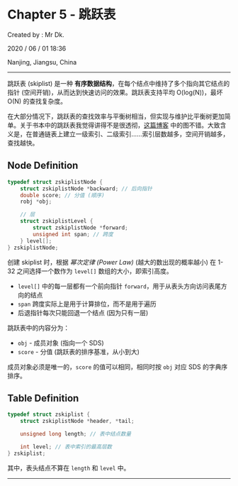 # Chapter 5 - 跳跃表

Created by : Mr Dk.

2020 / 06 / 01 18:36

Nanjing, Jiangsu, China

---

跳跃表 (skiplist) 是一种 **有序数据结构**，在每个结点中维持了多个指向其它结点的指针 (空间开销)，从而达到快速访问的效果。跳跃表支持平均 O(log(N))，最坏 O(N) 的查找复杂度。

在大部分情况下，跳跃表的查找效率与平衡树相当，但实现与维护比平衡树更加简单。关于书本中的跳跃表我觉得讲得不是很透彻，[这篇博客](https://www.jianshu.com/p/43039adeb122) 中的图不错。大致含义是，在普通链表上建立一级索引、二级索引......索引层数越多，空间开销越多，查找越快。

## Node Definition

```c
typedef struct zskiplistNode {
    struct zskiplistNode *backward; // 后向指针
    double score; // 分值 (顺序)
    robj *obj;

    // 层
    struct zskiplistLevel {
        struct zskiplistNode *forward;
        unsigned int span; // 跨度 
    } level[];
} zskiplistNode;
```

创建 skiplist 时，根据 *幂次定律 (Power Law)* (越大的数出现的概率越小) 在 1-32 之间选择一个数作为 `level[]` 数组的大小，即索引高度。

* `level[]` 中的每一层都有一个前向指针 `forward`，用于从表头方向访问表尾方向的结点
* `span` 跨度实际上是用于计算排位，而不是用于遍历
* 后退指针每次只能回退一个结点 (因为只有一层)

跳跃表中的内容分为：

* `obj` - 成员对象 (指向一个 SDS)
* `score` - 分值 (跳跃表的排序基准，从小到大)

成员对象必须是唯一的，`score` 的值可以相同，相同时按 `obj` 对应 SDS 的字典序排序。

## Table Definition

```c
typedef struct zskiplist {
    struct zskiplistNode *header, *tail;

    unsigned long length; // 表中结点数量

    int level; // 表中索引的最高层数
} zskiplist;
```

其中，表头结点不算在 `length` 和 `level` 中。

---

